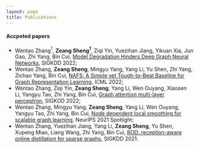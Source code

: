 ```yaml
---
layout: page
title: Publications
---
```



#### Accpeted papers
- Wentao Zhang$^1$, **Zeang Sheng$^1$**, Ziqi Yin, Yuezihan Jiang, Yikuan Xia, Jun Gao, Zhi Yang, Bin Cui, [Model Degradation Hinders Deep Graph Neural Networks](https://dl.acm.org/doi/10.1145/3534678.3539374), SIGKDD 2022;
- Wentao Zhang, **Zeang Sheng**, Mingyu Yang, Yang Li, Yu Shen, Zhi Yang, Zichao Yang, Bin Cui, [NAFS: A Simple yet Tough-to-Beat Baseline for Graph Representation Learning](https://proceedings.mlr.press/v162/zhang22y.html), ICML 2022;
- Wentao Zhang, Ziqi Yin, **Zeang Sheng**, Yang Li, Wen Ouyang, Xiaosen Li, Yangyu Tao, Zhi Yang, Bin Cui, [Graph attention multi-layer perceptron](https://dl.acm.org/doi/10.1145/3534678.3539121), SIGKDD 2022;
- Wentao Zhang, Mingyu Yang, **Zeang Sheng**, Yang Li, Wen Ouyang, Yangyu Tao, Zhi Yang, Bin Cui, [Node dependent local smoothing for scalable graph learning](https://proceedings.neurips.cc/paper/2021/hash/a9eb812238f753132652ae09963a05e9-Abstract.html), NeurIPS 2021 Spotlight;
- Wentao Zhang, Yuezihan Jiang, Yang Li, **Zeang Sheng**, Yu Shen, Xupeng Miao, Liang Wang, Zhi Yang, Bin Cui, [ROD: reception-aware online distillation for sparse graphs](https://dl.acm.org/doi/abs/10.1145/3447548.3467221), SIGKDD 2021.


